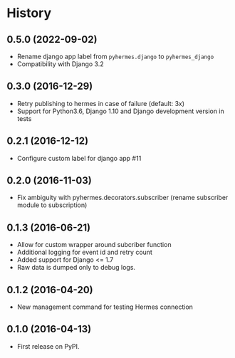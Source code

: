 
# History

## 0.5.0 (2022-09-02)

* Rename django app label from `pyhermes.django` to `pyhermes_django`
* Compatibility with Django 3.2


## 0.3.0 (2016-12-29)

* Retry publishing to hermes in case of failure (default: 3x)
* Support for Python3.6, Django 1.10 and Django development version in tests


## 0.2.1 (2016-12-12)

* Configure custom label for django app #11


## 0.2.0 (2016-11-03)

* Fix ambiguity with pyhermes.decorators.subscriber (rename subscriber module to subscription)


## 0.1.3 (2016-06-21)

* Allow for custom wrapper around subcriber function
* Additional logging for event id and retry count
* Added support for Django <= 1.7
* Raw data is dumped only to debug logs.


## 0.1.2 (2016-04-20)

* New management command for testing Hermes connection


## 0.1.0 (2016-04-13)

* First release on PyPI.
